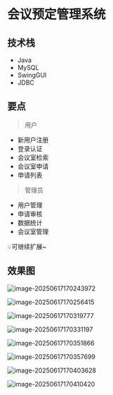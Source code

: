 # 会议预定管理系统

<MyGlobalComponent />

## 技术栈

- Java
- MySQL
- SwingGUI
- JDBC

## 要点

> 用户

- 新用户注册
- 登录认证
- 会议室检索
- 会议室申请
- 申请列表

> 管理员

- 用户管理
- 申请审核
- 数据统计
- 会议室管理

💡可继续扩展~

<PaymentButton :productId="220" />

## 效果图

![image-20250617170243972](http://cdn.qiniu.liyansheng.top/img/image-20250617170243972.png)

![image-20250617170256415](http://cdn.qiniu.liyansheng.top/img/image-20250617170256415.png)

![image-20250617170319777](http://cdn.qiniu.liyansheng.top/img/image-20250617170319777.png)

![image-20250617170331197](http://cdn.qiniu.liyansheng.top/img/image-20250617170331197.png)

![image-20250617170351866](http://cdn.qiniu.liyansheng.top/img/image-20250617170351866.png)

![image-20250617170357699](http://cdn.qiniu.liyansheng.top/img/image-20250617170357699.png)

![image-20250617170403628](http://cdn.qiniu.liyansheng.top/img/image-20250617170403628.png)

![image-20250617170410420](http://cdn.qiniu.liyansheng.top/img/image-20250617170410420.png)